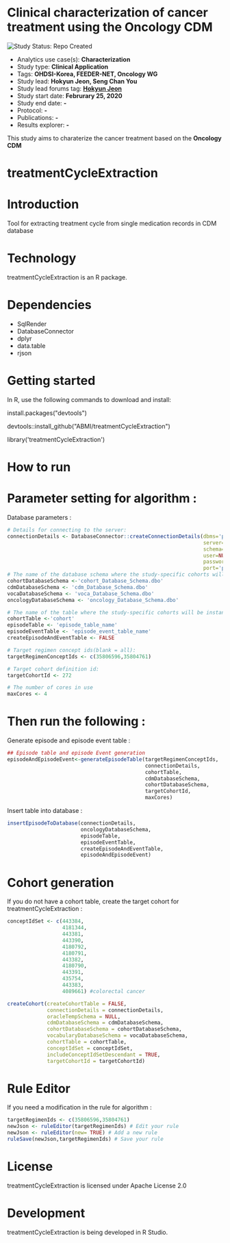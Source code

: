 Clinical characterization of cancer treatment using the Oncology CDM
=============

<img src="https://img.shields.io/badge/Study%20Status-Repo%20Created-lightgray.svg" alt="Study Status: Repo Created">

- Analytics use case(s): **Characterization**
- Study type: **Clinical Application**
- Tags: **OHDSI-Korea, FEEDER-NET, Oncology WG**
- Study lead: **Hokyun Jeon, Seng Chan You**
- Study lead forums tag: **[Hokyun Jeon](https://forums.ohdsi.org/u/hokyun)**
- Study start date: **Februrary 25, 2020**
- Study end date: **-**
- Protocol: **-**
- Publications: **-**
- Results explorer: **-**

This study aims to charaterize the cancer treatment based on the **Oncology CDM**

# treatmentCycleExtraction

Introduction
==========
Tool for extracting treatment cycle from single medication records in CDM database

Technology
==========
treatmentCycleExtraction is an R package.

Dependencies
============
* SqlRender
* DatabaseConnector
* dplyr
* data.table
* rjson

Getting started
============
In R, use the following commands to download and install:

install.packages("devtools")

devtools::install_github("ABMI/treatmentCycleExtraction")

library('treatmentCycleExtraction')

How to run
============
# Parameter setting for algorithm :

Database parameters :
```r
# Details for connecting to the server:
connectionDetails <- DatabaseConnector::createConnectionDetails(dbms='pdw',
                                                                server=Sys.getenv("PDW_SERVER"),
                                                                schema='cdmDatabaseSchema',
                                                                user=NULL,
                                                                password=NULL,
                                                                port='port')
# The name of the database schema where the study-specific cohorts will be instantiated:
cohortDatabaseSchema <-'cohort_Database_Schema.dbo'
cdmDatabaseSchema <- 'cdm_Database_Schema.dbo'
vocaDatabaseSchema <- 'voca_Database_Schema.dbo'
oncologyDatabaseSchema <- 'oncology_Database_Schema.dbo'

# The name of the table where the study-specific cohorts will be instantiated:
cohortTable <-'cohort'
episodeTable <- 'episode_table_name'
episodeEventTable <- 'episode_event_table_name'
createEpisodeAndEventTable <- FALSE

# Target regimen concept ids(blank = all):
targetRegimenConceptIds <- c(35806596,35804761)

# Target cohort definition id:
targetCohortId <- 272

# The number of cores in use
maxCores <- 4

```

# Then run the following :
Generate episode and episode event table :
```r
## Episode table and episode Event generation
episodeAndEpisodeEvent<-generateEpisodeTable(targetRegimenConceptIds,
                                             connectionDetails,
                                             cohortTable,
                                             cdmDatabaseSchema,
                                             cohortDatabaseSchema,
                                             targetCohortId,
                                             maxCores)
```
Insert table into database :
```r
insertEpisodeToDatabase(connectionDetails,
                        oncologyDatabaseSchema,
                        episodeTable,
                        episodeEventTable,
                        createEpisodeAndEventTable,
                        episodeAndEpisodeEvent)
```

# Cohort generation

If you do not have a cohort table, create the target cohort for treatmentCycleExtraction :
```r
conceptIdSet <- c(443384,
                  4181344,
                  443381,
                  443390,
                  4180792,
                  4180791,
                  443382,
                  4180790,
                  443391,
                  435754,
                  443383,
                  4089661) #colorectal cancer

createCohort(createCohortTable = FALSE,
             connectionDetails = connectionDetails,
             oracleTempSchema = NULL,
             cdmDatabaseSchema = cdmDatabaseSchema,
             cohortDatabaseSchema = cohortDatabaseSchema,
             vocabularyDatabaseSchema = vocaDatabaseSchema,
             cohortTable = cohortTable,
             conceptIdSet = conceptIdSet,
             includeConceptIdSetDescendant = TRUE,
             targetCohortId = targetCohortId)
```
# Rule Editor

If you need a modification in the rule for algorithm :
```r
targetRegimenIds <- c(35806596,35804761)
newJson <- ruleEditor(targetRegimenIds) # Edit your rule
newJson <- ruleEditor(new= TRUE) # Add a new rule
ruleSave(newJson,targetRegimenIds) # Save your rule
```

License
=======
  treatmentCycleExtraction is licensed under Apache License 2.0

Development
===========
  treatmentCycleExtraction is being developed in R Studio.


